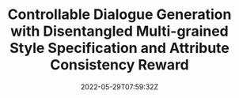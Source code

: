 ---
title: "Controllable Dialogue Generation with Disentangled Multi-grained Style Specification and Attribute Consistency Reward"
authors:
- Zhe Hu
- Zhiwei Cao
- HouPong Chan
- Jiachen Liu
- Xinyan Xiao
- Jinsong Su
- Hua Wu
author_notes:
- "共同一作"
- "共同一作"
- 
- 
- 
- "通讯作者"
- 
date: "2022-05-29T07:59:32Z"
publishDate: "2025-05-29T07:59:32Z"
publication_types: [文本生成]
publication: "**IEEE/ACM Transactions on Audio, Speech and Language Processing.** (CCF-B类)"
---